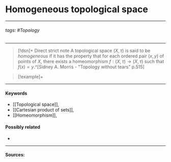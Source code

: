 # Homogeneous topological space
***
###### tags: #Topology 
***
>[!dsn]+ Direct strict note
>A topological space $(X,\tau)$ is said to be *homogeneous* if it has the property that for each ordered pair $(x,y)$ of points of $X$, there exists a homeomorphism $f:(X,\tau)\to(X,\tau)$ such that $f(x)=y$.^[Sidney A. Morris - "Topology without tears" p.515]

>[!example]+ 
>
***
#### Keywords
- [[Topological space]],
- [[Cartesian product of sets]],
- [[Homeomorphism]],
#### Possibly related
- 
***
#### Sources:
